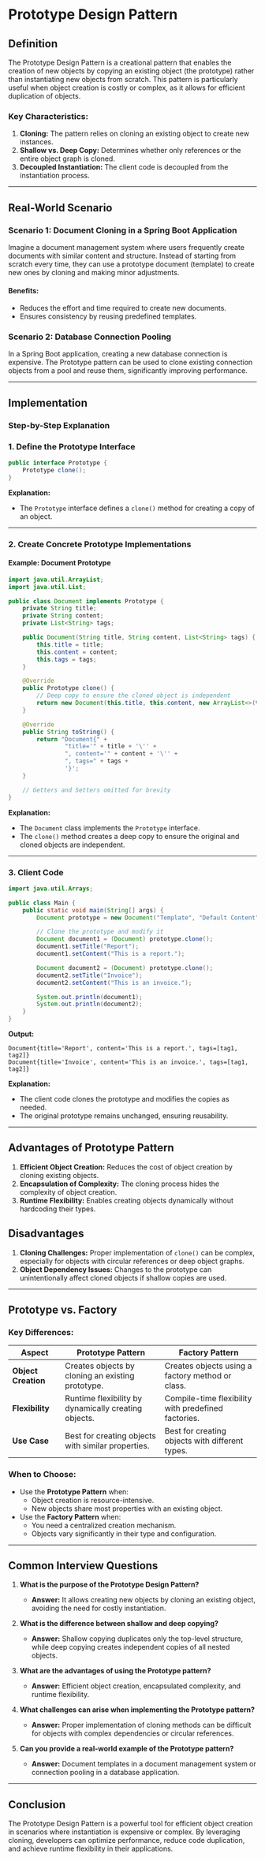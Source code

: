 # Prototype Design Pattern

## Definition
The Prototype Design Pattern is a creational pattern that enables the creation of new objects by copying an existing object (the prototype) rather than instantiating new objects from scratch. This pattern is particularly useful when object creation is costly or complex, as it allows for efficient duplication of objects.

### Key Characteristics:
1. **Cloning:** The pattern relies on cloning an existing object to create new instances.
2. **Shallow vs. Deep Copy:** Determines whether only references or the entire object graph is cloned.
3. **Decoupled Instantiation:** The client code is decoupled from the instantiation process.

---

## Real-World Scenario

### Scenario 1: Document Cloning in a Spring Boot Application

Imagine a document management system where users frequently create documents with similar content and structure. Instead of starting from scratch every time, they can use a prototype document (template) to create new ones by cloning and making minor adjustments.

#### Benefits:
- Reduces the effort and time required to create new documents.
- Ensures consistency by reusing predefined templates.

### Scenario 2: Database Connection Pooling

In a Spring Boot application, creating a new database connection is expensive. The Prototype pattern can be used to clone existing connection objects from a pool and reuse them, significantly improving performance.

---

## Implementation

### Step-by-Step Explanation

### 1. Define the Prototype Interface

```java
public interface Prototype {
    Prototype clone();
}
```

**Explanation:**
- The `Prototype` interface defines a `clone()` method for creating a copy of an object.

---

### 2. Create Concrete Prototype Implementations

#### Example: Document Prototype

```java
import java.util.ArrayList;
import java.util.List;

public class Document implements Prototype {
    private String title;
    private String content;
    private List<String> tags;

    public Document(String title, String content, List<String> tags) {
        this.title = title;
        this.content = content;
        this.tags = tags;
    }

    @Override
    public Prototype clone() {
        // Deep copy to ensure the cloned object is independent
        return new Document(this.title, this.content, new ArrayList<>(this.tags));
    }

    @Override
    public String toString() {
        return "Document{" +
                "title='" + title + '\'' +
                ", content='" + content + '\'' +
                ", tags=" + tags +
                '}';
    }

    // Getters and Setters omitted for brevity
}
```

**Explanation:**
- The `Document` class implements the `Prototype` interface.
- The `clone()` method creates a deep copy to ensure the original and cloned objects are independent.

---

### 3. Client Code

```java
import java.util.Arrays;

public class Main {
    public static void main(String[] args) {
        Document prototype = new Document("Template", "Default Content", Arrays.asList("tag1", "tag2"));

        // Clone the prototype and modify it
        Document document1 = (Document) prototype.clone();
        document1.setTitle("Report");
        document1.setContent("This is a report.");

        Document document2 = (Document) prototype.clone();
        document2.setTitle("Invoice");
        document2.setContent("This is an invoice.");

        System.out.println(document1);
        System.out.println(document2);
    }
}
```

**Output:**
```
Document{title='Report', content='This is a report.', tags=[tag1, tag2]}
Document{title='Invoice', content='This is an invoice.', tags=[tag1, tag2]}
```

**Explanation:**
- The client code clones the prototype and modifies the copies as needed.
- The original prototype remains unchanged, ensuring reusability.

---

## Advantages of Prototype Pattern

1. **Efficient Object Creation:** Reduces the cost of object creation by cloning existing objects.
2. **Encapsulation of Complexity:** The cloning process hides the complexity of object creation.
3. **Runtime Flexibility:** Enables creating objects dynamically without hardcoding their types.

## Disadvantages

1. **Cloning Challenges:** Proper implementation of `clone()` can be complex, especially for objects with circular references or deep object graphs.
2. **Object Dependency Issues:** Changes to the prototype can unintentionally affect cloned objects if shallow copies are used.

---

## Prototype vs. Factory

### Key Differences:
| **Aspect**              | **Prototype Pattern**                                    | **Factory Pattern**                                  |
|-------------------------|---------------------------------------------------------|----------------------------------------------------|
| **Object Creation**     | Creates objects by cloning an existing prototype.        | Creates objects using a factory method or class.   |
| **Flexibility**         | Runtime flexibility by dynamically creating objects.     | Compile-time flexibility with predefined factories.|
| **Use Case**            | Best for creating objects with similar properties.       | Best for creating objects with different types.    |

### When to Choose:
- Use the **Prototype Pattern** when:
    - Object creation is resource-intensive.
    - New objects share most properties with an existing object.
- Use the **Factory Pattern** when:
    - You need a centralized creation mechanism.
    - Objects vary significantly in their type and configuration.

---

## Common Interview Questions

1. **What is the purpose of the Prototype Design Pattern?**
    - **Answer:** It allows creating new objects by cloning an existing object, avoiding the need for costly instantiation.

2. **What is the difference between shallow and deep copying?**
    - **Answer:** Shallow copying duplicates only the top-level structure, while deep copying creates independent copies of all nested objects.

3. **What are the advantages of using the Prototype pattern?**
    - **Answer:** Efficient object creation, encapsulated complexity, and runtime flexibility.

4. **What challenges can arise when implementing the Prototype pattern?**
    - **Answer:** Proper implementation of cloning methods can be difficult for objects with complex dependencies or circular references.

5. **Can you provide a real-world example of the Prototype pattern?**
    - **Answer:** Document templates in a document management system or connection pooling in a database application.

---

## Conclusion
The Prototype Design Pattern is a powerful tool for efficient object creation in scenarios where instantiation is expensive or complex. By leveraging cloning, developers can optimize performance, reduce code duplication, and achieve runtime flexibility in their applications.


